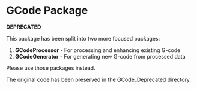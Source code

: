 # GCode Package

**DEPRECATED**

This package has been split into two more focused packages:

1. **GCodeProcessor** - For processing and enhancing existing G-code
2. **GCodeGenerator** - For generating new G-code from processed data

Please use those packages instead.

The original code has been preserved in the GCode_Deprecated directory.
